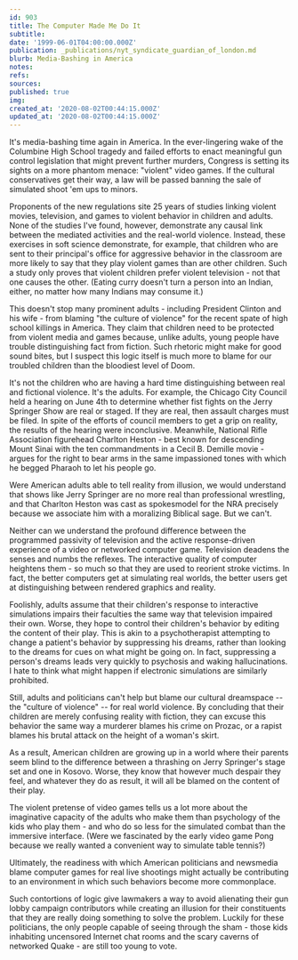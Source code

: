 ```yaml
---
id: 903
title: The Computer Made Me Do It
subtitle: 
date: '1999-06-01T04:00:00.000Z'
publication: _publications/nyt_syndicate_guardian_of_london.md
blurb: Media-Bashing in America
notes: 
refs: 
sources: 
published: true
img: 
created_at: '2020-08-02T00:44:15.000Z'
updated_at: '2020-08-02T00:44:15.000Z'
---
```

It's media-bashing time again in America. In the ever-lingering wake of the Columbine High School tragedy and failed efforts to enact meaningful gun control legislation that might prevent further murders, Congress is setting its sights on a more phantom menace: "violent" video games. If the cultural conservatives get their way, a law will be passed banning the sale of simulated shoot 'em ups to minors.

Proponents of the new regulations site 25 years of studies linking violent movies, television, and games to violent behavior in children and adults. None of the studies I've found, however, demonstrate any causal link between the mediated activities and the real-world violence. Instead, these exercises in soft science demonstrate, for example, that children who are sent to their principal's office for aggressive behavior in the classroom are more likely to say that they play violent games than are other children. Such a study only proves that violent children prefer violent television - not that one causes the other. (Eating curry doesn't turn a person into an Indian, either, no matter how many Indians may consume it.)

This doesn't stop many prominent adults - including President Clinton and his wife - from blaming "the culture of violence" for the recent spate of high school killings in America. They claim that children need to be protected from violent media and games because, unlike adults, young people have trouble distinguishing fact from fiction. Such rhetoric might make for good sound bites, but I suspect this logic itself is much more to blame for our troubled children than the bloodiest level of Doom.

It's not the children who are having a hard time distinguishing between real and fictional violence. It's the adults. For example, the Chicago City Council held a hearing on June 4th to determine whether fist fights on the Jerry Springer Show are real or staged. If they are real, then assault charges must be filed. In spite of the efforts of council members to get a grip on reality, the results of the hearing were inconclusive. Meanwhile, National Rifle Association figurehead Charlton Heston - best known for descending Mount Sinai with the ten commandments in a Cecil B. Demille movie - argues for the right to bear arms in the same impassioned tones with which he begged Pharaoh to let his people go.

Were American adults able to tell reality from illusion, we would understand that shows like Jerry Springer are no more real than professional wrestling, and that Charlton Heston was cast as spokesmodel for the NRA precisely because we associate him with a moralizing Biblical sage. But we can't.

Neither can we understand the profound difference between the programmed passivity of television and the active response-driven experience of a video or networked computer game. Television deadens the senses and numbs the reflexes. The interactive quality of computer heightens them - so much so that they are used to reorient stroke victims. In fact, the better computers get at simulating real worlds, the better users get at distinguishing between rendered graphics and reality.

Foolishly, adults assume that their children's response to interactive simulations impairs their faculties the same way that television impaired their own. Worse, they hope to control their children's behavior by editing the content of their play. This is akin to a psychotherapist attempting to change a patient's behavior by suppressing his dreams, rather than looking to the dreams for cues on what might be going on. In fact, suppressing a person's dreams leads very quickly to psychosis and waking hallucinations. I hate to think what might happen if electronic simulations are similarly prohibited.

Still, adults and politicians can't help but blame our cultural dreamspace -- the "culture of violence" -- for real world violence. By concluding that their children are merely confusing reality with fiction, they can excuse this behavior the same way a murderer blames his crime on Prozac, or a rapist blames his brutal attack on the height of a woman's skirt.

As a result, American children are growing up in a world where their parents seem blind to the difference between a thrashing on Jerry Springer's stage set and one in Kosovo. Worse, they know that however much despair they feel, and whatever they do as result, it will all be blamed on the content of their play.

The violent pretense of video games tells us a lot more about the imaginative capacity of the adults who make them than psychology of the kids who play them - and who do so less for the simulated combat than the immersive interface. (Were we fascinated by the early video game Pong because we really wanted a convenient way to simulate table tennis?)

Ultimately, the readiness with which American politicians and newsmedia blame computer games for real live shootings might actually be contributing to an environment in which such behaviors become more commonplace.

Such contortions of logic give lawmakers a way to avoid alienating their gun lobby campaign contributors while creating an illusion for their constituents that they are really doing something to solve the problem. Luckily for these politicians, the only people capable of seeing through the sham - those kids inhabiting uncensored Internet chat rooms and the scary caverns of networked Quake - are still too young to vote.
